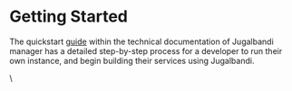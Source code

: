 # Getting Started

The quickstart [guide](../tutorials/quickstart.md) within the technical documentation of Jugalbandi manager has a detailed step-by-step process for a developer to run their own instance, and begin building their services using Jugalbandi.&#x20;

\


<figure><img src="https://lh7-rt.googleusercontent.com/docsz/AD_4nXci8JEpMpAa-WSSoZEfLIJGxSjeIqwjWfi4lUWmwwMlKVum2Eluk-j_3wksN9aKpiUIiceKQeKevIPyvsxfxaRzBvQXFAcEvUfQt0Kxsr6VXT3jCmHcMFuBKZnpF-So-0Sm-4LqL-30mrbPWQo7Z6hnCIY?key=BpTZdnbJWNo5iqrctUDI4Q" alt=""><figcaption></figcaption></figure>
